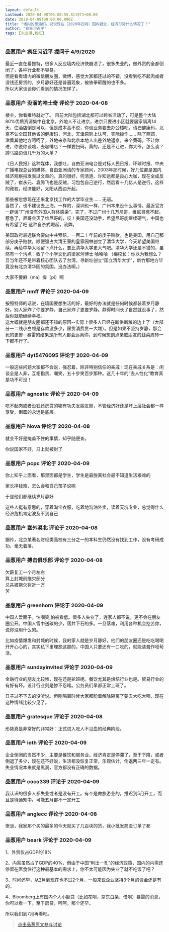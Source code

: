 ```yaml
---
layout: default
Lastmod: 2020-04-08T06:08:55.811971+00:00
date: 2020-04-09T00:00:00.000Z
title: "墙内的葱油们，说说现在（2020年四月）国内就业，经济形势什么情况了？"
author: "疯狂习近平"
tags: [失业潮,粉红]
---
```



### 品葱用户 **疯狂习近平** 提问于 4/9/2020
    
最近一直在看推特，很多人反应墙内经济快崩溃了，很多失业的，做外贸的全都倒闭了，各种行业都不容易。  
但是看看墙内的微信朋友圈，微博，感觉大家都还过的不错，没看到吃不起肉或者没钱还房贷的，岁月静好还是普遍现象，被铁拳砸醒的也不多。  
所以大家谈谈你们看到的情况怎样了。
    
                

### 品葱用户 **没溜的哈士奇** 评论于 2020-04-08
        
楼主，你看推特就对了。 目前大陆包括湖北都可以跨省活动了，可是整个大陆80%优质资源集中在北京，外地人不让进京，进京只要进小区就要居家隔离14天，住酒店倒是可以，但是成本高不说，你谈业务要去办公楼吧，请扫健康码，北京不认全国其他省的健康码，河北、天津原则上认可，实际操作…… 除了燕郊，津冀其他地方呵呵了，外地来京和北京本地人出差外地返京，来个黄码，不让你进，你说你谈啥，去咖啡店？一样要扫码，黄的，还是不让进，你大爷，怎么谈？蹲马路边谈几千万的大单？  
  
《日人民报》这种媒体，我想吐，自由亚洲电台是对标人民日报、环球时报、中央广播电视总台的媒体，自由亚洲请的专家顾问，2003年那时候，好几位都是国内经济观察报发表过文章的，真的很好，何清涟、许知远都是良心大咖，现在全成反贼了，崔永元、袁腾飞也是反贼，习包包自己逆行，然后看十几亿人是逆行，这样的政权，经济能好，太阳从西边升起。  
  
那些被忽悠现在还来北京找工作的大学毕业生…… 无语。  
当然了，也不建议去上海，一样的，深圳也一样，广州本来没什么事情，最近官方一辟谣“广州没有外国人群体感染”，完了，不过广州十几万尼哥，维尼哥惹不起，惹急了，尼哥会灭了维尼哥的，哎！美国还没动手，希望尼哥能继续硬气，中国也有希望了吧 这种自杀式崛起，流弊。  
  
美国政府最近联合要向中共索赔，一百二十年前的庚子赔款，也是美国，用自己那部分庚子赔款，顺便强占大清王室的皇家园林创立了清华大学，今天希望美国继续，再给中华大地留下点什么，要比清华大学更大气吧。清华大学还是不错的，虽然有一个污点：收了个小学文化的梁家河博士 哈哈哈 （梅校长：你以为我想么？吾当年还不是带着核心团队去了台湾，寻新址创立“国立清华大学”，新竹那地方毕竟没有北京清华园的氛围，没办法啊。）  
  
大家不要麻（ma）痹（pi）啊
        
                

### 品葱用户 **nmff** 评论于 2020-04-09
        
按照特师的话说，在墙国要想生活的好，最好的办法就是任何时候都装着岁月静好。别人家炸了你要岁静，自己家炸了更要岁静。静得时间长了自然就没事了，然后你就能继续幸福。  
这大概就是朋友圈都还不错的原因--实际上很多人已经在断供断粮的边上了（大部分一二线小白领是存款没多少，房贷消费贷一大堆）。但是如果不坚持岁静，那会死的更惨--暴雷的结果是所有人都会远离你，到时候想割点亲戚朋友的韭菜周转一下都不行了。
        
                

### 品葱用户 **dyt5476095** 评论于 2020-04-09
        
一般这些问题大家都不会说，强忍着，除非特别信任的亲戚！现在亲戚关系是：闲谈全是人非，互相指责、嘲笑，五十步笑百步那种。这几十年的“去人性化”教育真是功不可没！
        
                

### 品葱用户 **agnostic** 评论于 2020-04-09
        
吃不起肉或者没钱还房贷的哪有功夫发朋友圈，不管经济好还是坏上层社会都一样享受，倒霉的永远是底层。
        
                

### 品葱用户 **Nova** 评论于 2020-04-08
        
就业不好是掩盖不住的事情，知乎随便查。  
  
你说国家不好，马上就被封了
        
                

### 品葱用户 **pcpc** 评论于 2020-04-09
        
你上知乎上面看，那里面都是学生，学生是最脱离社会最不知道生活艰难的  
  
家长挣钱难，怎么会和自己孩子说呢  
  
于是他们都继续岁月静好  
  
这些人挺有意思的，穿着淘宝衣服，吃着地沟油外卖，读着天坑专业，总觉得什么经济危机肯定波及不到自己
        
                

### 品葱用户 **塞外漠北** 评论于 2020-04-08
        
据传，北京某著名财经类高校有三分之一的本科生仍然没有找到工作，没有考研成功，毫无着落。
        
                

### 品葱用户 **搏击俱乐部** 评论于 2020-04-08
        
欠薪复工一个月左右  
算上封城前拖欠部分  
总共被拖欠将近一万  
苦
        
                

### 品葱用户 **greenhorn** 评论于 2020-04-09
        
中国人爱面子，怕嘲笑,怕被看低。很多人失业了，连家人都不说，更不会在朋友圈公开。中国人雪中送碳的少，落井下石的多。一旦落难，利用各种机会挖苦你，说你没用什么的。  
  
比如疫情爆发和封城的时候，我的家人就是岁月静好，他们的朋友圈还是吃吃喝喝开开心心的，其实私下里埋怨这那的。中国人只要还有一口吃的，就能装聋作哑苟活。
        
                

### 品葱用户 **sundayinvited** 评论于 2020-04-09
        
金融行业的朋友比较惨，现在还是轮班呢。餐饮尤其是烘焙行业也是。贸易行业的有好有坏。设计行业则是惨不忍睹。公务员们早都正常上班了。  
  
日子过不下去的没听说。但刚隔离时候大家都盼着解除隔离了要去大吃大喝，现在这种情绪比较少见了。
        
                

### 品葱用户 **gratesque** 评论于 2020-04-08
        
形势真是非常好的非常好：正式进入吃人不见血的经典阶段。
        
                

### 品葱用户 **ioth** 评论于 2020-04-09
        
企业倒闭的当然不少，主要是餐饮和服务业。经济肯定是停滞了，至于下降，或者倒退了多少，现在还不好说，生活都没恢复正常，乐观估计，倒退两三年一定有。  
失业情况本来就是黑洞，官方都没有正确的数据。
        
                

### 品葱用户 **coco339** 评论于 2020-04-09
        
我认识的很多人都失业或者是没有开工。有个是做旅游业的，推迟到5月开工，而且是待通知中。可能五月都不一定开工
        
                

### 品葱用户 **anglecc** 评论于 2020-04-08
        
惨淡，我家那个买的最多的今天就买了几百块的货，我小批发商没订单了都
        
                

### 品葱用户 **beark** 评论于 2020-04-09
        
1、外贸仅占GDP的18%  
  
2、内需虽然占了GDP的40%，但由于中国“利出一孔”的经济政策，国内的内需还停留在医食住行这种最基本的需求上，你不太可能因为失业了就不吃饭了吧？  
  
3、时间还早，从2月到现在也不过2个月，一般来说企业坚持3个月的资金还是有的。  
  
4、Bloomberg上有国内个人小额贷（比如花呗，京东白条，借呗）暴雷的消息，你可以看一下。至于房贷，呵呵，那个还早。  
  
所以我们到7月再看吧。
        
                





> [点击品葱原文参与讨论](https://pincong.rocks/question/23035)

